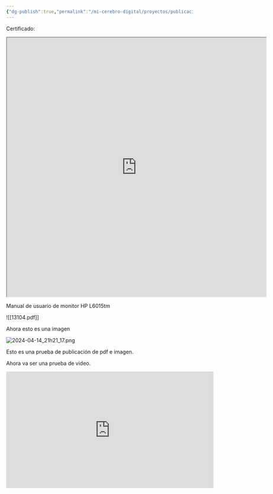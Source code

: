 ```yaml
---
{"dg-publish":true,"permalink":"/mi-cerebro-digital/proyectos/publicacion-web/inicio/","tags":["gardenEntry"]}
---
```



Certificado:

<iframe src="https://www.dropbox.com/scl/fi/8qernpbn0zb44khk4rbzt/Habitos-atomicos_-un-metodo-sen-James-Clear.pdf?rlkey=8hycbmxvzaujdnt4o4du6tu8i&e=1&dl=0" width="700" height="700"></iframe>



Manual de usuario de monitor HP L6015tm

![[13104.pdf]]

Ahora esto es una imagen

![2024-04-14_21h21_17.png](/img/user/Mi%20Cerebro%20Digital/%F0%9F%93%88Proyectos/%F0%9F%95%B8%EF%B8%8FPublicaci%C3%B3n%20-%20Web/%F0%9F%93%8EAnexos/2024-04-14_21h21_17.png)

Esto es una prueba de publicación de pdf e imagen.

Ahora va ser una prueba de video.

<iframe width="560" height="315" src="https://www.youtube.com/embed/WPAV1SNkdFg" title="YouTube video player" frameborder="0" allow="accelerometer; autoplay; clipboard-write; encrypted-media; gyroscope; picture-in-picture; web-share" allowfullscreen></iframe>


